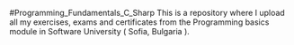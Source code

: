 #Programming_Fundamentals_C_Sharp
This is a repository where I upload all my exercises, exams and certificates from the Programming basics module in Software University ( Sofia, Bulgaria ).

